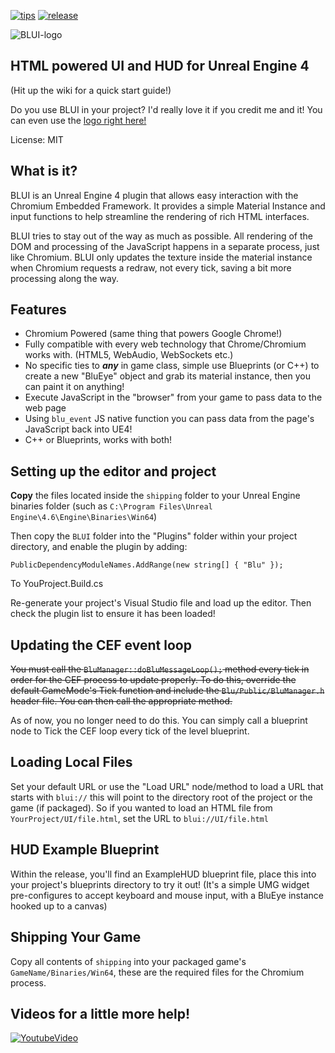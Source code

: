 [![tips](https://img.shields.io/gratipay/AaronShea.svg)](https://gratipay.com/AaronShea/)
[![release](https://img.shields.io/github/release/AaronShea/BLUI.svg?style=flat-square)](https://github.com/AaronShea/BLUI/releases)

![BLUI-logo](https://cloud.githubusercontent.com/assets/1334174/5969395/201a1202-a7f1-11e4-98a4-12bc6793f830.png)

## HTML powered UI and HUD for Unreal Engine 4
(Hit up the wiki for a quick start guide!)

Do you use BLUI in your project? I'd really love it if you credit me and it! You can even use the [logo right here!](https://res.cloudinary.com/aaronshea/image/upload/v1423576170/BLUI-Transparent_eu582n.png)

License: MIT

What is it?
---------------------------------------
BLUI is an Unreal Engine 4 plugin that allows easy interaction with the Chromium Embedded Framework. It provides a simple Material Instance and input functions to help streamline the rendering of rich HTML interfaces.

BLUI tries to stay out of the way as much as possible. All rendering of the DOM and processing of the JavaScript happens in a separate process, just like Chromium. BLUI only updates the texture inside the material instance when Chromium requests a redraw, not every tick, saving a bit more processing along the way.

Features
---------------------------------------
+ Chromium Powered (same thing that powers Google Chrome!)
+ Fully compatible with every web technology that Chrome/Chromium works with. (HTML5, WebAudio, WebSockets etc.)
+ No specific ties to ***any*** in game class, simple use Blueprints (or C++) to create a new "BluEye" object and grab its material instance, then you can paint it on anything!
+ Execute JavaScript in the "browser" from your game to pass data to the web page
+ Using `blu_event` JS native function you can pass data from the page's JavaScript back into UE4!
+ C++ or Blueprints, works with both!

Setting up the editor and project
---------------------------------------
**Copy** the files located inside the `shipping` folder to your Unreal Engine binaries folder (such as `C:\Program Files\Unreal Engine\4.6\Engine\Binaries\Win64`)

Then copy the `BLUI` folder into the "Plugins" folder within your project directory, and enable the plugin by adding:

```
PublicDependencyModuleNames.AddRange(new string[] { "Blu" });
```

To YouProject.Build.cs


Re-generate your project's Visual Studio file and load up the editor. Then check the plugin list to ensure it has been loaded!

Updating the CEF event loop
---------------------------------------
~~You must call the `BluManager::doBluMessageLoop();` method every tick in order for the CEF process to update properly. To do this, override the default GameMode's Tick function and include the `Blu/Public/BluManager.h` header file. You can then call the appropriate method.~~

As of now, you no longer need to do this. You can simply call a blueprint node to Tick the CEF loop every tick of the level blueprint.


Loading Local Files
---------------------------------------
Set your default URL or use the "Load URL" node/method to load a URL that starts with `blui://` this will point to the directory root of the project or the game (if packaged). So if you wanted to load an HTML file from `YourProject/UI/file.html`, set the URL to `blui://UI/file.html`


HUD Example Blueprint
---------------------------------------
Within the release, you'll find an ExampleHUD blueprint file, place this into your project's blueprints directory to try it out! (It's a simple UMG widget pre-configures to accept keyboard and mouse input, with a BluEye instance hooked up to a canvas)


Shipping Your Game
---------------------------------------
Copy all contents of `shipping` into your packaged game's `GameName/Binaries/Win64`, these are the required files for the Chromium process.

Videos for a little more help!
---------------------------------------
[![YoutubeVideo](http://img.youtube.com/vi/VCPhsxd5rTE/0.jpg)](https://www.youtube.com/watch?v=VCPhsxd5rTE)
